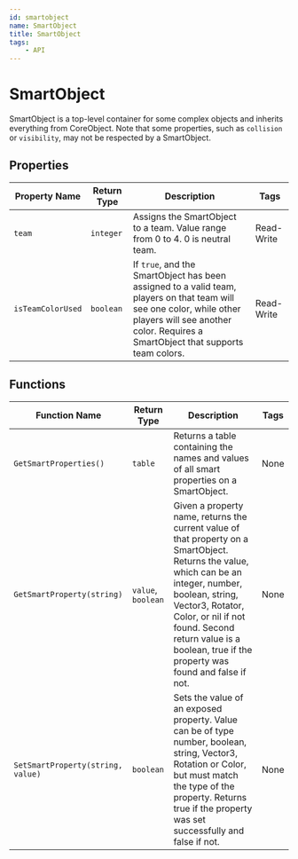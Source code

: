 ```yaml
---
id: smartobject
name: SmartObject
title: SmartObject
tags:
    - API
---
```


# SmartObject

SmartObject is a top-level container for some complex objects and inherits everything from CoreObject. Note that some properties, such as `collision` or `visibility`, may not be respected by a SmartObject.

## Properties

| Property Name | Return Type | Description | Tags |
| -------- | ----------- | ----------- | ---- |
| `team` | `integer` | Assigns the SmartObject to a team. Value range from 0 to 4. 0 is neutral team. | Read-Write |
| `isTeamColorUsed` | `boolean` | If `true`, and the SmartObject has been assigned to a valid team, players on that team will see one color, while other players will see another color. Requires a SmartObject that supports team colors. | Read-Write |

## Functions

| Function Name | Return Type | Description | Tags |
| -------- | ----------- | ----------- | ---- |
| `GetSmartProperties()` | `table` | Returns a table containing the names and values of all smart properties on a SmartObject. | None |
| `GetSmartProperty(string)` | `value`, `boolean` | Given a property name, returns the current value of that property on a SmartObject. Returns the value, which can be an integer, number, boolean, string, Vector3, Rotator, Color, or nil if not found. Second return value is a boolean, true if the property was found and false if not. | None |
| `SetSmartProperty(string, value)` | `boolean` | Sets the value of an exposed property. Value can be of type number, boolean, string, Vector3, Rotation or Color, but must match the type of the property. Returns true if the property was set successfully and false if not. | None |

